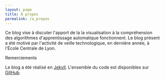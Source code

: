 ```yaml
---
layout: page
title: À propos
permalink: /a_propos
---
```


Ce blog vise à discuter l'apport de la la visualisation à la compréhension des algorithmes d'apprentissage automatique fonctionnent. Le blog présent a été motivé par l'activité de veille technologique, en dernière année, à l'École Centrale de Lyon.

Remerciements

Le blog a été réalisé en [Jekyll](https://jekyllrb.com/). L'ensemble du code est disponibles sur [GitHub](https://github.com/guillaume-lesaine/blog-visualization_machine_learning).
